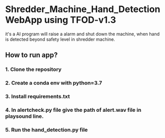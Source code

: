 # Shredder_Machine_Hand_Detection WebApp using TFOD-v1.3

it's a AI program will raise a alarm and shut down the machine, when hand is detected beyond safety level in shredder machine.

## How to run app?
### 1. Clone the repository
### 2. Create a conda env with python=3.7
### 3. Install requirements.txt 
### 4. In alertcheck.py file give the path of alert.wav file in playsound line.
### 5. Run the hand_detection.py file
<br/><br/>
